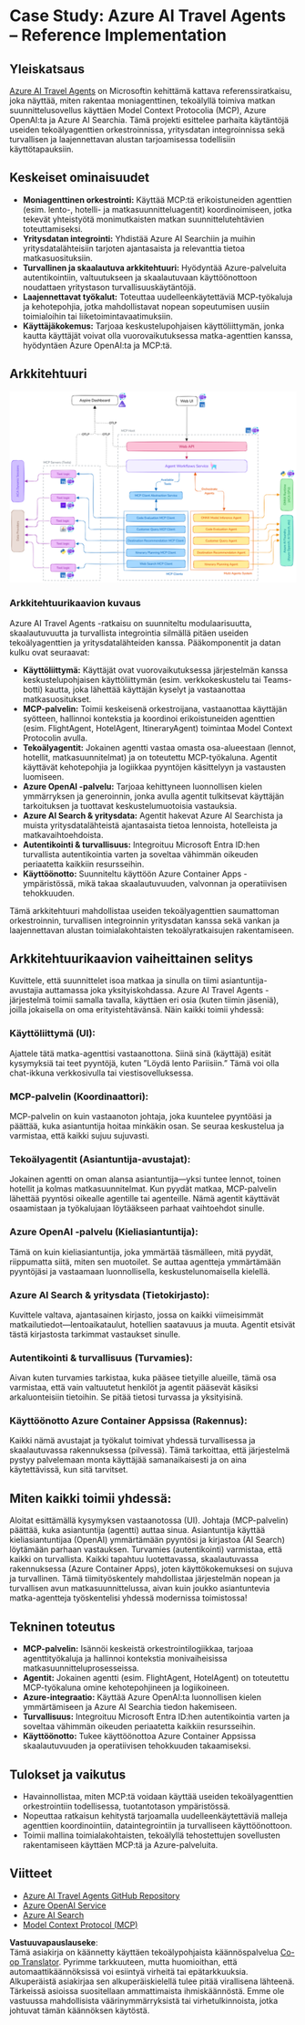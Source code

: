 <!--
CO_OP_TRANSLATOR_METADATA:
{
  "original_hash": "4d3415b9d2bf58bc69be07f945a69e07",
  "translation_date": "2025-05-20T23:40:30+00:00",
  "source_file": "09-CaseStudy/README.md",
  "language_code": "fi"
}
-->
# Case Study: Azure AI Travel Agents – Reference Implementation

## Yleiskatsaus

[Azure AI Travel Agents](https://github.com/Azure-Samples/azure-ai-travel-agents) on Microsoftin kehittämä kattava referenssiratkaisu, joka näyttää, miten rakentaa moniagenttinen, tekoälyllä toimiva matkan suunnittelusovellus käyttäen Model Context Protocolia (MCP), Azure OpenAI:ta ja Azure AI Searchia. Tämä projekti esittelee parhaita käytäntöjä useiden tekoälyagenttien orkestroinnissa, yritysdatan integroinnissa sekä turvallisen ja laajennettavan alustan tarjoamisessa todellisiin käyttötapauksiin.

## Keskeiset ominaisuudet
- **Moniagenttinen orkestrointi:** Käyttää MCP:tä erikoistuneiden agenttien (esim. lento-, hotelli- ja matkasuunnitteluagentit) koordinoimiseen, jotka tekevät yhteistyötä monimutkaisten matkan suunnittelutehtävien toteuttamiseksi.
- **Yritysdatan integrointi:** Yhdistää Azure AI Searchiin ja muihin yritysdatalähteisiin tarjoten ajantasaista ja relevanttia tietoa matkasuosituksiin.
- **Turvallinen ja skaalautuva arkkitehtuuri:** Hyödyntää Azure-palveluita autentikointiin, valtuutukseen ja skaalautuvaan käyttöönottoon noudattaen yritystason turvallisuuskäytäntöjä.
- **Laajennettavat työkalut:** Toteuttaa uudelleenkäytettäviä MCP-työkaluja ja kehotepohjia, jotka mahdollistavat nopean sopeutumisen uusiin toimialoihin tai liiketoimintavaatimuksiin.
- **Käyttäjäkokemus:** Tarjoaa keskustelupohjaisen käyttöliittymän, jonka kautta käyttäjät voivat olla vuorovaikutuksessa matka-agenttien kanssa, hyödyntäen Azure OpenAI:ta ja MCP:tä.

## Arkkitehtuuri
![Architecture](https://raw.githubusercontent.com/Azure-Samples/azure-ai-travel-agents/main/docs/ai-travel-agents-architecture-diagram.png)

### Arkkitehtuurikaavion kuvaus

Azure AI Travel Agents -ratkaisu on suunniteltu modulaarisuutta, skaalautuvuutta ja turvallista integrointia silmällä pitäen useiden tekoälyagenttien ja yritysdatalähteiden kanssa. Pääkomponentit ja datan kulku ovat seuraavat:

- **Käyttöliittymä:** Käyttäjät ovat vuorovaikutuksessa järjestelmän kanssa keskustelupohjaisen käyttöliittymän (esim. verkkokeskustelu tai Teams-botti) kautta, joka lähettää käyttäjän kyselyt ja vastaanottaa matkasuositukset.
- **MCP-palvelin:** Toimii keskeisenä orkestroijana, vastaanottaa käyttäjän syötteen, hallinnoi kontekstia ja koordinoi erikoistuneiden agenttien (esim. FlightAgent, HotelAgent, ItineraryAgent) toimintaa Model Context Protocolin avulla.
- **Tekoälyagentit:** Jokainen agentti vastaa omasta osa-alueestaan (lennot, hotellit, matkasuunnitelmat) ja on toteutettu MCP-työkaluna. Agentit käyttävät kehotepohjia ja logiikkaa pyyntöjen käsittelyyn ja vastausten luomiseen.
- **Azure OpenAI -palvelu:** Tarjoaa kehittyneen luonnollisen kielen ymmärryksen ja generoinnin, jonka avulla agentit tulkitsevat käyttäjän tarkoituksen ja tuottavat keskustelumuotoisia vastauksia.
- **Azure AI Search & yritysdata:** Agentit hakevat Azure AI Searchista ja muista yritysdatalähteistä ajantasaista tietoa lennoista, hotelleista ja matkavaihtoehdoista.
- **Autentikointi & turvallisuus:** Integroituu Microsoft Entra ID:hen turvallista autentikointia varten ja soveltaa vähimmän oikeuden periaatetta kaikkiin resursseihin.
- **Käyttöönotto:** Suunniteltu käyttöön Azure Container Apps -ympäristössä, mikä takaa skaalautuvuuden, valvonnan ja operatiivisen tehokkuuden.

Tämä arkkitehtuuri mahdollistaa useiden tekoälyagenttien saumattoman orkestroinnin, turvallisen integroinnin yritysdatan kanssa sekä vankan ja laajennettavan alustan toimialakohtaisten tekoälyratkaisujen rakentamiseen.

## Arkkitehtuurikaavion vaiheittainen selitys
Kuvittele, että suunnittelet isoa matkaa ja sinulla on tiimi asiantuntija-avustajia auttamassa joka yksityiskohdassa. Azure AI Travel Agents -järjestelmä toimii samalla tavalla, käyttäen eri osia (kuten tiimin jäseniä), joilla jokaisella on oma erityistehtävänsä. Näin kaikki toimii yhdessä:

### Käyttöliittymä (UI):
Ajattele tätä matka-agenttisi vastaanottona. Siinä sinä (käyttäjä) esität kysymyksiä tai teet pyyntöjä, kuten ”Löydä lento Pariisiin.” Tämä voi olla chat-ikkuna verkkosivulla tai viestisovelluksessa.

### MCP-palvelin (Koordinaattori):
MCP-palvelin on kuin vastaanoton johtaja, joka kuuntelee pyyntöäsi ja päättää, kuka asiantuntija hoitaa minkäkin osan. Se seuraa keskustelua ja varmistaa, että kaikki sujuu sujuvasti.

### Tekoälyagentit (Asiantuntija-avustajat):
Jokainen agentti on oman alansa asiantuntija—yksi tuntee lennot, toinen hotellit ja kolmas matkasuunnitelmat. Kun pyydät matkaa, MCP-palvelin lähettää pyyntösi oikealle agentille tai agenteille. Nämä agentit käyttävät osaamistaan ja työkalujaan löytääkseen parhaat vaihtoehdot sinulle.

### Azure OpenAI -palvelu (Kieliasiantuntija):
Tämä on kuin kieliasiantuntija, joka ymmärtää täsmälleen, mitä pyydät, riippumatta siitä, miten sen muotoilet. Se auttaa agentteja ymmärtämään pyyntöjäsi ja vastaamaan luonnollisella, keskustelunomaisella kielellä.

### Azure AI Search & yritysdata (Tietokirjasto):
Kuvittele valtava, ajantasainen kirjasto, jossa on kaikki viimeisimmät matkailutiedot—lentoaikataulut, hotellien saatavuus ja muuta. Agentit etsivät tästä kirjastosta tarkimmat vastaukset sinulle.

### Autentikointi & turvallisuus (Turvamies):
Aivan kuten turvamies tarkistaa, kuka pääsee tietyille alueille, tämä osa varmistaa, että vain valtuutetut henkilöt ja agentit pääsevät käsiksi arkaluonteisiin tietoihin. Se pitää tietosi turvassa ja yksityisinä.

### Käyttöönotto Azure Container Appsissa (Rakennus):
Kaikki nämä avustajat ja työkalut toimivat yhdessä turvallisessa ja skaalautuvassa rakennuksessa (pilvessä). Tämä tarkoittaa, että järjestelmä pystyy palvelemaan monta käyttäjää samanaikaisesti ja on aina käytettävissä, kun sitä tarvitset.

## Miten kaikki toimii yhdessä:

Aloitat esittämällä kysymyksen vastaanotossa (UI).
Johtaja (MCP-palvelin) päättää, kuka asiantuntija (agentti) auttaa sinua.
Asiantuntija käyttää kieliasiantuntijaa (OpenAI) ymmärtämään pyyntösi ja kirjastoa (AI Search) löytämään parhaan vastauksen.
Turvamies (autentikointi) varmistaa, että kaikki on turvallista.
Kaikki tapahtuu luotettavassa, skaalautuvassa rakennuksessa (Azure Container Apps), joten käyttökokemuksesi on sujuva ja turvallinen.
Tämä tiimityöskentely mahdollistaa järjestelmän nopean ja turvallisen avun matkasuunnittelussa, aivan kuin joukko asiantuntevia matka-agentteja työskentelisi yhdessä modernissa toimistossa!

## Tekninen toteutus
- **MCP-palvelin:** Isännöi keskeistä orkestrointilogiikkaa, tarjoaa agenttityökaluja ja hallinnoi kontekstia monivaiheisissa matkasuunnitteluprosesseissa.
- **Agentit:** Jokainen agentti (esim. FlightAgent, HotelAgent) on toteutettu MCP-työkaluna omine kehotepohjineen ja logiikoineen.
- **Azure-integraatio:** Käyttää Azure OpenAI:ta luonnollisen kielen ymmärtämiseen ja Azure AI Searchia tiedon hakemiseen.
- **Turvallisuus:** Integroituu Microsoft Entra ID:hen autentikointia varten ja soveltaa vähimmän oikeuden periaatetta kaikkiin resursseihin.
- **Käyttöönotto:** Tukee käyttöönottoa Azure Container Appsissa skaalautuvuuden ja operatiivisen tehokkuuden takaamiseksi.

## Tulokset ja vaikutus
- Havainnollistaa, miten MCP:tä voidaan käyttää useiden tekoälyagenttien orkestrointiin todellisessa, tuotantotason ympäristössä.
- Nopeuttaa ratkaisun kehitystä tarjoamalla uudelleenkäytettäviä malleja agenttien koordinointiin, dataintegrointiin ja turvalliseen käyttöönottoon.
- Toimii mallina toimialakohtaisten, tekoälyllä tehostettujen sovellusten rakentamiseen käyttäen MCP:tä ja Azure-palveluita.

## Viitteet
- [Azure AI Travel Agents GitHub Repository](https://github.com/Azure-Samples/azure-ai-travel-agents)
- [Azure OpenAI Service](https://azure.microsoft.com/en-us/products/ai-services/openai-service/)
- [Azure AI Search](https://azure.microsoft.com/en-us/products/ai-services/ai-search/)
- [Model Context Protocol (MCP)](https://modelcontextprotocol.io/)

**Vastuuvapauslauseke**:  
Tämä asiakirja on käännetty käyttäen tekoälypohjaista käännöspalvelua [Co-op Translator](https://github.com/Azure/co-op-translator). Pyrimme tarkkuuteen, mutta huomioithan, että automaattikäännöksissä voi esiintyä virheitä tai epätarkkuuksia. Alkuperäistä asiakirjaa sen alkuperäiskielellä tulee pitää virallisena lähteenä. Tärkeissä asioissa suositellaan ammattimaista ihmiskäännöstä. Emme ole vastuussa mahdollisista väärinymmärryksistä tai virhetulkinnoista, jotka johtuvat tämän käännöksen käytöstä.